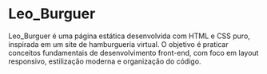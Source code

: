 # Leo_Burguer
Leo_Burguer é uma página estática desenvolvida com HTML e CSS puro, inspirada em um site de hamburgueria virtual. O objetivo é praticar conceitos fundamentais de desenvolvimento front-end, com foco em layout responsivo, estilização moderna e organização do código.
